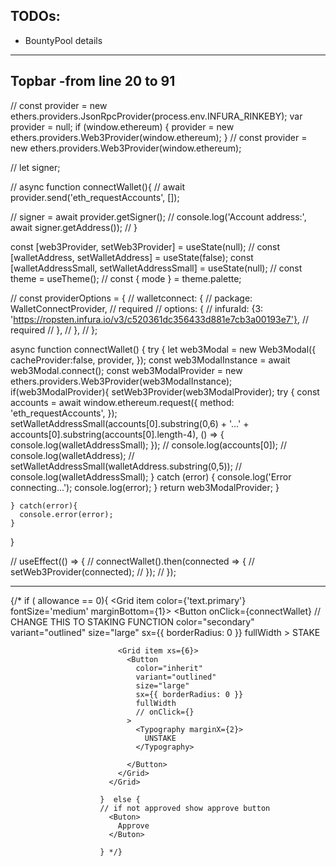 ## TODOs:

- BountyPool details

---

## Topbar -from line 20 to 91

// const provider = new ethers.providers.JsonRpcProvider(process.env.INFURA_RINKEBY);
var provider = null;
if (window.ethereum) {
provider = new ethers.providers.Web3Provider(window.ethereum);
}
// const provider = new ethers.providers.Web3Provider(window.ethereum);

// let signer;

// async function connectWallet(){
// await provider.send('eth_requestAccounts', []);

// signer = await provider.getSigner();
// console.log('Account address:', await signer.getAddress());
// }

const [web3Provider, setWeb3Provider] = useState(null);
// const [walletAddress, setWalletAddress] = useState(false);
const [walletAddressSmall, setWalletAddressSmall] = useState(null);
// const theme = useTheme();
// const { mode } = theme.palette;

// const providerOptions = {
// walletconnect: {
// package: WalletConnectProvider, // required
// options: {
// infuraId: {3: 'https://ropsten.infura.io/v3/c520361dc356433d881e7cb3a00193e7'}, // required
// },
// },
// };

async function connectWallet() {
try {
let web3Modal = new Web3Modal({
cacheProvider:false,
provider,
});
const web3ModalInstance = await web3Modal.connect();
const web3ModalProvider = new ethers.providers.Web3Provider(web3ModalInstance);
if(web3ModalProvider){
setWeb3Provider(web3ModalProvider);
try {
const accounts = await window.ethereum.request({
method: 'eth_requestAccounts',
});
setWalletAddressSmall(accounts[0].substring(0,6) + '...' + accounts[0].substring(accounts[0].length-4), () => {
console.log(walletAddressSmall);
});
// console.log(accounts[0]);
// console.log(walletAddress);
// setWalletAddressSmall(walletAddress.substring(0,5));
// console.log(walletAddressSmall);
} catch (error) {
console.log('Error connecting...');
console.log(error);
}
return web3ModalProvider;
}

    } catch(error){
      console.error(error);
    }

}

// useEffect(() => {
// connectWallet().then(connected => {
// setWeb3Provider(connected);
// });
// });

---

{/\* if ( allowance == 0){
<Grid direction="column" alignItems="center">
<Grid item color={'text.primary'} fontSize='medium' marginBottom={1}>
<Button onClick={connectWallet} // CHANGE THIS TO STAKING FUNCTION
color="secondary"
variant="outlined"
size="large"
sx={{ borderRadius: 0 }}
fullWidth >
STAKE
</Button>
</Grid>

                            <Grid item xs={6}>
                              <Button
                                color="inherit"
                                variant="outlined"
                                size="large"
                                sx={{ borderRadius: 0 }}
                                fullWidth
                                // onClick={}
                              >
                                <Typography marginX={2}>
                                  UNSTAKE
                                </Typography>

                              </Button>
                            </Grid>
                          </Grid>

                        }  else {
                        // if not approved show approve button
                          <Buton>
                            Approve
                          </Buton>

                        } */}
